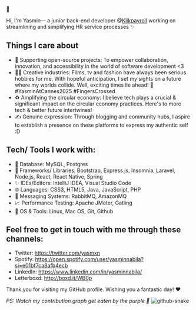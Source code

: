 👻

Hi, I'm Yasmin— a junior back-end developer @[Klikpayroll](https://klikpayroll.com/) working on streamlining and simplifying HR service processes ✨

## Things I care about
- 🌱 Supporting open-source projects: To empower collaboration, innovation, and accessibility in the world of software development <3
- 🎥👗 Creative industries: Films, tv and fashion have always been serious hobbies for me. With hopeful anticipation, I set my sights on a future where my worlds collide. Well, exciting times lie ahead! 🙇 #YasminAtCannes2025 #FingersCrossed
- ♻️ Amplifying the circular economy: I believe tech plays a crucial & significant impact on the circular economy practices. Here's to more tech & better future intertwines!
- ✍️ Genuine expression: Through blogging and community hubs, I aspire to establish a presence on these platforms to express my authentic self :D
  
## Tech/ Tools I work with:
- 🔮 Database: MySQL, Postgres
- 🎨 Frameworks/ Libraries: Bootstrap, Express.js, Insomnia, Laravel, Node.js, React, React Native, Spring
- ✨ IDEs/Editors: IntelliJ IDEA, Visual Studio Code
- 🌐 Languages: CSS3, HTML5, Java, JavaScript, PHP
- 💌 Messaging Systems: RabbitMQ, AmazonMQ
- 📈 Performance Testing: Apache JMeter, Gatling
- 🔧 OS & Tools: Linux, Mac OS, Git, Github

## Feel free to get in touch with me through these channels:
- Twitter: https://twitter.com/yasmxn
- Spotify: https://open.spotify.com/user/yasminnabila?si=e01bf7ca8afb4ecb
- LinkedIn: https://www.linkedin.com/in/yasminnabila/
- Letterboxd: http://boxd.it/WB0p
  
Thank you for visiting my GitHub profile. Wishing you a fantastic day! ♥️

_PS: Watch my contribution graph get eaten by the purple 🐍_
<picture>
  <source media="(prefers-color-scheme: dark)" srcset="https://github.com/yasminnabila/yasminnabila/blob/output/github-contribution-grid-snake-dark.svg" />
  <source media="(prefers-color-scheme: light)" srcset="https://github.com/yasminnabila/yasminnabila/blob/output/github-contribution-grid-snake.svg" />
  <img alt="github-snake" src="https://github.com/yasminnabila/yasminnabila/blob/output/github-contribution-grid-snake.svg" />
</picture>

<!--
**yasminnabila/yasminnabila** is a ✨ _special_ ✨ repository because its `README.md` (this file) appears on your GitHub profile.

Here are some ideas to get you started:

- 🔭 I’m currently working on ...
- 🌱 I’m currently learning ...
- 👯 I’m looking to collaborate on ...
- 🤔 I’m looking for help with ...
- 💬 Ask me about ...
- 📫 How to reach me: ...
- 😄 Pronouns: ...
- ⚡ Fun fact: ...
-->
